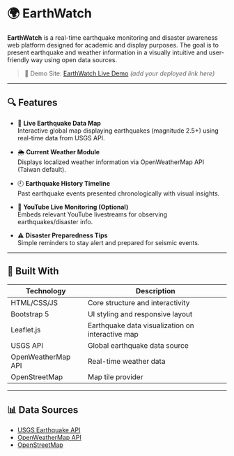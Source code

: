 
# 🌍 EarthWatch

**EarthWatch** is a real-time earthquake monitoring and disaster awareness web platform designed for academic and display purposes. The goal is to present earthquake and weather information in a visually intuitive and user-friendly way using open data sources.

> 📌 Demo Site: [EarthWatch Live Demo](#) *(add your deployed link here)*

---

## 🔍 Features

- 📡 **Live Earthquake Data Map**  
  Interactive global map displaying earthquakes (magnitude 2.5+) using real-time data from USGS API.

- 🌦️ **Current Weather Module**  
  Displays localized weather information via OpenWeatherMap API (Taiwan default).

- 🕘 **Earthquake History Timeline**  
  Past earthquake events presented chronologically with visual insights.

- 🎥 **YouTube Live Monitoring (Optional)**  
  Embeds relevant YouTube livestreams for observing earthquakes/disaster info.

- ⚠️ **Disaster Preparedness Tips**  
  Simple reminders to stay alert and prepared for seismic events.

---

## 🧱 Built With

| Technology | Description |
|------------|-------------|
| HTML/CSS/JS | Core structure and interactivity |
| Bootstrap 5 | UI styling and responsive layout |
| Leaflet.js | Earthquake data visualization on interactive map |
| USGS API | Global earthquake data source |
| OpenWeatherMap API | Real-time weather data |
| OpenStreetMap | Map tile provider |

---

## 📊 Data Sources

- [USGS Earthquake API](https://earthquake.usgs.gov/fdsnws/event/1/)
- [OpenWeatherMap API](https://openweathermap.org/)
- [OpenStreetMap](https://www.openstreetmap.org/)


